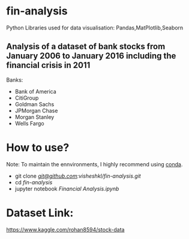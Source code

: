 # fin-analysis
Python Libraries used for data visualisation: Pandas,MatPlotlib,Seaborn


## Analysis of a dataset of bank stocks from January 2006 to January 2016 including the financial crisis in 2011

Banks:
* Bank of America
* CitiGroup
* Goldman Sachs
* JPMorgan Chase
* Morgan Stanley
* Wells Fargo

# How to use?

Note: To maintain the ennvironments, I highly recommend using [conda](https://docs.conda.io/en/latest/).

* git clone *git@github.com:visheshkl/fin-analysis.git*
* cd *fin-analysis*
* jupyter notebook *Financial Analysis.ipynb*

# Dataset Link:
https://www.kaggle.com/rohan8594/stock-data
